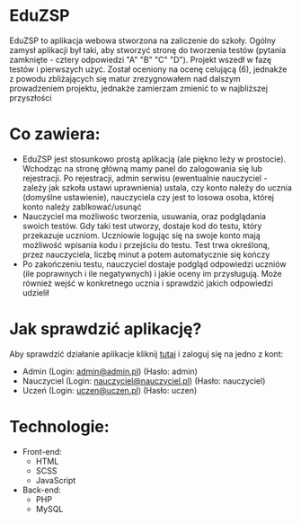 # EduZSP
EduZSP to aplikacja webowa stworzona na zaliczenie do szkoły. Ogólny zamysł aplikacji był taki, aby stworzyć stronę do tworzenia testów (pytania zamknięte - cztery odpowiedzi "A" "B" "C" "D"). Projekt wszedł w fazę testów i pierwszych użyć. Został oceniony na ocenę celującą (6), jednakże z powodu zbliżających się matur zrezygnowałem nad dalszym prowadzeniem projektu, jednakże zamierzam zmienić to w najbliższej przyszłości

# Co zawiera:
- EduZSP jest stosunkowo prostą aplikacją (ale piękno leży w prostocie). Wchodząc na stronę główną mamy panel do zalogowania się lub rejestracji. Po rejestracji, admin serwisu (ewentualnie nauczyciel - zależy jak szkoła ustawi uprawnienia) ustala, czy konto należy do ucznia (domyślne ustawienie), nauczyciela czy jest to losowa osoba, której konto należy zablkować/usunąć
- Nauczyciel ma możliwośc tworzenia, usuwania, oraz podglądania swoich testów. Gdy taki test utworzy, dostaje kod do testu, który przekazuje uczniom. Uczniowie logując się na swoje konto mają możliwość wpisania kodu i przejściu do testu. Test trwa określoną, przez nauczyciela, liczbę minut a potem automatycznie się kończy
- Po zakończeniu testu, nauczyciel dostaje podgląd odpowiedzi uczniów (ile poprawnych i ile negatywnych) i jakie oceny im przysługują. Może również wejść w konkretnego ucznia i sprawdzić jakich odpowiedzi udzielił

# Jak sprawdzić aplikację?
Aby sprawdzić działanie aplikacje kliknij [tutaj](https://kolodev.pl/projects/eduzsp/) i zaloguj się na jedno z kont:
  - Admin (Login: admin@admin.pl) (Hasło: admin)
  - Nauczyciel (Login: nauczyciel@nauczyciel.pl) (Hasło: nauczyciel)
  - Uczeń (Login: uczen@uczen.pl) (Hasło: uczen)

# Technologie:
- Front-end:
  - HTML
  - SCSS
  - JavaScript
- Back-end:
  - PHP
  - MySQL
